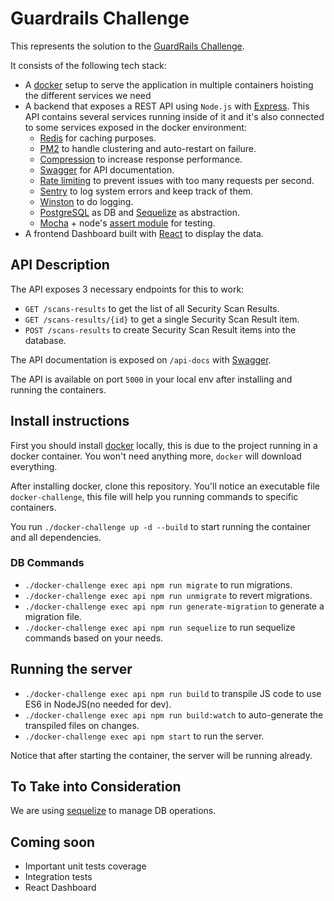 # Guardrails Challenge

This represents the solution to the [GuardRails Challenge](https://github.com/guardrailsio/full-stack-engineer-challenge).

It consists of the following tech stack:

* A [docker](https://www.docker.com/get-started) setup to serve the application in multiple containers hoisting the different services we need
* A backend that exposes a REST API using `Node.js` with [Express](http://expressjs.com/). This API contains several services running inside of it and it's also connected to some services exposed in the docker environment:
  * [Redis](https://www.npmjs.com/package/redis) for caching purposes.
  * [PM2](https://pm2.keymetrics.io/) to handle clustering and auto-restart on failure.
  * [Compression](https://www.npmjs.com/package/compression) to increase response performance.
  * [Swagger](https://swagger.io/) for API documentation.
  * [Rate limiting](https://www.npmjs.com/package/express-rate-limit) to prevent issues with too many requests per second.
  * [Sentry](https://sentry.io/) to log system errors and keep track of them.
  * [Winston](https://www.npmjs.com/package/winston) to do logging.
  * [PostgreSQL](https://www.postgresql.org/) as DB and [Sequelize](http://docs.sequelizejs.com/manual/installation/getting-started) as abstraction.
  * [Mocha](http://mochajs.org/) + node's [assert module](https://nodejs.org/api/assert.html) for testing.
* A frontend Dashboard built with [React](https://reactjs.org/) to display the data.

## API Description

The API exposes 3 necessary endpoints for this to work:

* `GET /scans-results` to get the list of all Security Scan Results.
* `GET /scans-results/{id}` to get a single Security Scan Result item.
* `POST /scans-results` to create Security Scan Result items into the database.

The API documentation is exposed on `/api-docs` with [Swagger](https://swagger.io/).

The API is available on port `5000` in your local env after installing and running the containers.

## Install instructions

First you should install [docker](https://www.docker.com/get-started) locally, this is due to the project running in a docker container. You won't need anything more, `docker` will download everything.

After installing docker, clone this repository. You'll notice an executable file `docker-challenge`, this file will help you running commands to specific containers.

You run `./docker-challenge up -d --build` to start running the container and all dependencies.

### DB Commands

* `./docker-challenge exec api npm run migrate` to run migrations.
* `./docker-challenge exec api npm run unmigrate` to revert migrations.
* `./docker-challenge exec api npm run generate-migration` to generate a migration file.
* `./docker-challenge exec api npm run sequelize` to run sequelize commands based on your needs.

## Running the server

* `./docker-challenge exec api npm run build` to transpile JS code to use ES6 in NodeJS(no needed for dev).
* `./docker-challenge exec api npm run build:watch` to auto-generate the transpiled files on changes.
* `./docker-challenge exec api npm start` to run the server.

Notice that after starting the container, the server will be running already.

## To Take into Consideration

We are using [sequelize](http://docs.sequelizejs.com/manual/installation/getting-started) to manage DB operations.

## Coming soon

* Important unit tests coverage
* Integration tests
* React Dashboard
